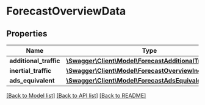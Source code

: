 # ForecastOverviewData

## Properties
Name | Type | Description | Notes
------------ | ------------- | ------------- | -------------
**additional_traffic** | [**\Swagger\Client\Model\ForecastAdditionalTraffic**](ForecastAdditionalTraffic.md) |  | [optional] 
**inertial_traffic** | [**\Swagger\Client\Model\ForecastOverviewInertialTraffic**](ForecastOverviewInertialTraffic.md) |  | [optional] 
**ads_equivalent** | [**\Swagger\Client\Model\ForecastAdsEquivalent**](ForecastAdsEquivalent.md) |  | [optional] 

[[Back to Model list]](../../README.md#documentation-for-models) [[Back to API list]](../../README.md#documentation-for-api-endpoints) [[Back to README]](../../README.md)


